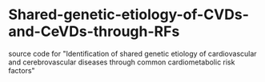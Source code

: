 # Shared-genetic-etiology-of-CVDs-and-CeVDs-through-RFs
source code for "Identification of shared genetic etiology of cardiovascular and cerebrovascular diseases through common cardiometabolic risk factors"
